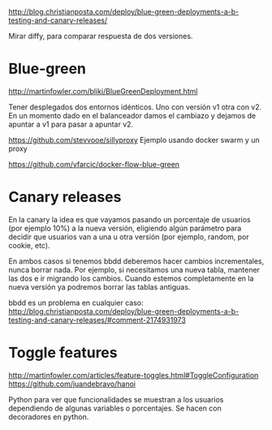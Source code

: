 http://blog.christianposta.com/deploy/blue-green-deployments-a-b-testing-and-canary-releases/

Mirar diffy, para comparar respuesta de dos versiones.

# Blue-green
http://martinfowler.com/bliki/BlueGreenDeployment.html

Tener desplegados dos entornos idénticos. Uno con versión v1 otra con v2.
En un momento dado en el balanceador damos el cambiazo y dejamos de apuntar a v1 para pasar a apuntar v2.

https://github.com/stevvooe/sillyproxy
Ejemplo usando docker swarm y un proxy

https://github.com/vfarcic/docker-flow-blue-green


# Canary releases
En la canary la idea es que vayamos pasando un porcentaje de usuarios (por ejemplo 10%) a la nueva versión, eligiendo algún parámetro para decidir que usuarios van a una u otra versión (por ejemplo, random, por cookie, etc).


En ambos casos si tenemos bbdd deberemos hacer cambios incrementales, nunca borrar nada.
Por ejemplo, si necesitamos una nueva tabla, mantener las dos e ir migrando los cambios.
Cuando estemos completamente en la nueva versión ya podremos borrar las tablas antiguas.

bbdd es un problema en cualquier caso: http://blog.christianposta.com/deploy/blue-green-deployments-a-b-testing-and-canary-releases/#comment-2174931973


# Toggle features
http://martinfowler.com/articles/feature-toggles.html#ToggleConfiguration
https://github.com/juandebravo/hanoi

Python para ver que funcionalidades se muestran a los usuarios dependiendo de algunas variables o porcentajes.
Se hacen con decoradores en python.
